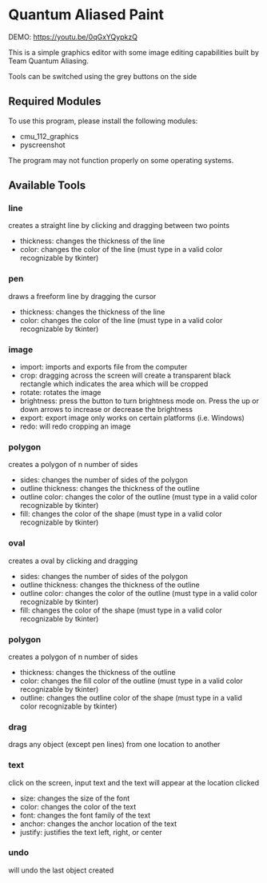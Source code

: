 # Quantum Aliased Paint

DEMO: https://youtu.be/0qGxYQypkzQ

This is a simple graphics editor with some image editing capabilities built by Team Quantum Aliasing. 

Tools can be switched using the grey buttons on the side

## Required Modules

To use this program, please install the following modules:
* cmu_112_graphics
* pyscreenshot

The program may not function properly on some operating systems. 

## Available Tools

### line
creates a straight line by clicking and dragging between two points
* thickness: changes the thickness of the line
* color: changes the color of the line (must type in a valid color recognizable by tkinter)

### pen
draws a freeform line by dragging the cursor
* thickness: changes the thickness of the line
* color: changes the color of the line (must type in a valid color recognizable by tkinter)

### image
* import: imports and exports file from the computer
* crop: dragging across the screen will create a transparent black rectangle which indicates the area which will be cropped
* rotate: rotates the image 
* brightness: press the button to turn brightness mode on. Press the up or down arrows to increase or decrease the brightness
* export: export image only works on certain platforms (i.e. Windows)
* redo: will redo cropping an image

### polygon
creates a polygon of n number of sides
* sides: changes the number of sides of the polygon
* outline thickness: changes the thickness of the outline
* outline color: changes the color of the outline (must type in a valid color recognizable by tkinter)
* fill: changes the color of the shape (must type in a valid color recognizable by tkinter)

### oval
creates a oval by clicking and dragging
* sides: changes the number of sides of the polygon
* outline thickness: changes the thickness of the outline
* outline color: changes the color of the outline (must type in a valid color recognizable by tkinter)
* fill: changes the color of the shape (must type in a valid color recognizable by tkinter)

### polygon
creates a polygon of n number of sides
* thickness: changes the thickness of the outline
* color: changes the fill color of the outline (must type in a valid color recognizable by tkinter)
* outline: changes the outline color of the shape (must type in a valid color recognizable by tkinter)

### drag
drags any object (except pen lines) from one location to another

### text
click on the screen, input text and the text will appear at the location clicked
* size: changes the size of the font
* color: changes the color of the text
* font: changes the font family of the text
* anchor: changes the anchor location of the text
* justify: justifies the text left, right, or center

### undo
 will undo the last object created
